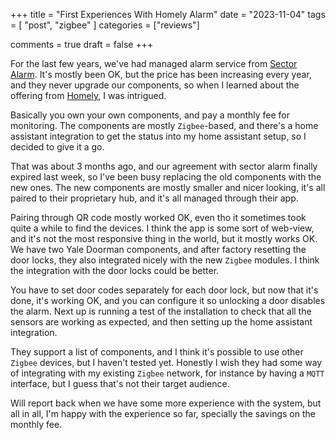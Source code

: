 +++
title = "First Experiences With Homely Alarm"
date = "2023-11-04"
tags = [ "post", "zigbee" ]
categories = ["reviews"]

comments = true
draft = false
+++

For the last few years, we've had managed alarm service from [Sector Alarm](https://www.sectoralarm.no). It's mostly
been OK, but the price has been increasing every year, and they never upgrade our components,
so when I learned about the offering from [Homely](https://homely.no), I was intrigued.

Basically you own your own components, and pay a monthly fee for monitoring. The components
are mostly `Zigbee`-based, and there's a home assistant integration to get the status into my
home assistant setup, so I decided to give it a go.

That was about 3 months ago, and our agreement with sector alarm finally expired last week, so
I've been busy replacing the old components with the new ones. The new components are mostly smaller
and nicer looking, it's all paired to their proprietary hub, and it's all managed through their app.

Pairing through QR code mostly worked OK, even tho it sometimes took quite a while to find the devices.
I think the app is some sort of web-view, and it's not the most responsive thing in the world, but it
mostly works OK. We have two Yale Doorman components, and after factory resetting the door locks, they
also integrated nicely with the new `Zigbee` modules. I think the integration with the door locks could
be better.

You have to set door codes separately for each door lock, but now that it's done, it's working
OK, and you can configure it so unlocking a door disables the alarm. Next up is running a test of the installation to
check that all the sensors are working as expected, and then setting up the home assistant integration.

They support a list of components, and I think it's possible to use other `Zigbee` devices, but I haven't
tested yet. Honestly I wish they had some way of integrating with my existing `Zigbee` network, for instance
by having a `MQTT` interface, but I guess that's not their target audience.

Will report back when we have some more experience with the system, but all in all, I'm happy with the
experience so far, specially the savings on the monthly fee.
